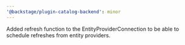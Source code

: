 ```yaml
---
'@backstage/plugin-catalog-backend': minor
---
```


Added refresh function to the EntityProviderConnection to be able to schedule refreshes from entity providers.
